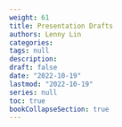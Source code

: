 ```yaml
---
weight: 61
title: Presentation Drafts
authors: Lenny Lin
categories: 
tags: null
description: 
draft: false
date: "2022-10-19"
lastmod: "2022-10-19"
series: null
toc: true
bookCollapseSection: true
---
```


